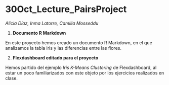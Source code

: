 # 30Oct_Lecture_PairsProject
_Alicia Díaz, Inma Latorre, Camilla Mosseddu_



1. **Documento R Markdown**

En este proyecto hemos creado un documento R Markdown, en el que analizamos la tabla iris y las diferencias entre las flores.

2. **Flexdashboard editado para el proyecto**

Hemos partido del ejemplo _Iris K-Means Clustering_ de Flexdashboard, al estar un poco familiarizados con este objeto por los ejercicios realizados en clase.


